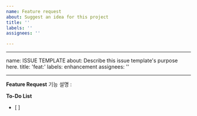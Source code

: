```yaml
---
name: Feature request
about: Suggest an idea for this project
title: ''
labels: ''
assignees: ''

---
```


---
name: ISSUE TEMPLATE
about: Describe this issue template's purpose here.
title: 'feat:'
labels: enhancement
assignees: ''

---

**Feature Request**
기능 설명 : 

**To-Do List**
- [ ]